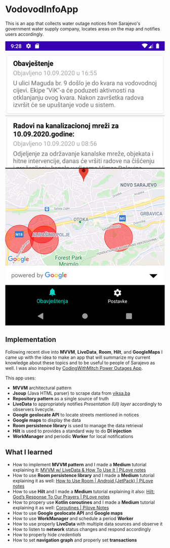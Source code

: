 # VodovodInfoApp
This is an app that collects water outage notices from Sarajevo's government water supply company, locates areas on the map and notifies users accordingly.

![Demo](demo/demo.png)

## Implementation

Following recent dive into **MVVM**, **LiveData**, **Room**, **Hilt**, and **GoogleMaps** I came up with the idea to make an app that will summarize my current knowledge about these topics and to be useful to people of Sarajevo as well. 
I was also inspired by [CodingWithMitch Power Outages App][cwm].

This app uses: 
 - **MVVM** architectural pattern
 - **Jsoup** (Java HTML parser) to scrape data from [viksa.ba][vm]
 - **Repository pattern** as a single source of truth
 - **LiveData** to appropriately notifies *Presentation (UI) layer* accordingly to observers livecycle.
 - **Google geolocate API** to locate streets mentioned in notices
 - **Google maps** to display the data
 - **Room persistence library** is used to manage the data retrieval
 - **Hilt** is used to provides a standard way to do **DI injection**
 - **WorkManager** and periodic **Worker** for local notifications
 

## What I learned
- How to implement **MVVM pattern** and I made a **Medium** tutorial explaining it: 
  [MVVM w/ LiveData & How To Use It | PiLove notes][mvvm]
- How to use **Room persistence library** and I made a **Medium** tutorial explaining it as well:
[How to Use Room | Android (JetPack) | PiLove notes][room]
- How to use **Hilt** and I made a **Medium** tutorial explaining it also:
 [Hilt: God’s Response To Our Prayers | PiLove notes][hilt]
- How to propery use **Kotlin coroutines** and I made a **Medium** tutorial explaining it as well:
 [Coroutines | Pilove Notes][coro]
- How to use **Google geolocate API** and **Google maps**
- How to use **WorkManager** and schedule a period **Worker**
- How to use properly **LiveData** with multiple data sources and observe it
- How to listen to **network** status changes and respond accordingly
- How to properly hide *credentials*
- How to set **navigation graph** and properly set **transactions**


[cwm]: <https://www.youtube.com/watch?v=69kA1xiVvkU&t=513s>
[vm]: <http://www.viksa.ba/>
[mvvm]: <https://medium.com/@adipilav/mvvm-w-livedata-how-to-use-it-pilove-notes-7ebfc9789a05>
[hilt]: <https://medium.com/android-dev-hacks/hilt-gods-response-to-our-prayers-pilove-notes-a0ef30db983f?source=friends_link&sk=e039fc0b9939af44197cc4d08df2902c>
[room]: <https://medium.com/swlh/how-to-use-room-android-jetpack-pilove-notes-8a3b2a64631d?source=friends_link&sk=dbfc08dc552cb57ed41a276bce1d7e65>
[coro]: <https://medium.com/swlh/coroutines-pilove-notes-cb83654a88d4?source=friends_link&sk=6a73b5234201bf3bd91361b79cdd4278>

